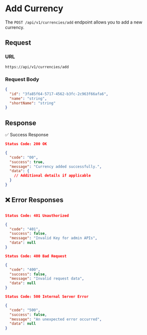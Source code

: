 # Add Currency

The `POST /api/v1/currencies/add` endpoint allows you to add a new currency.

## Request

### **URL**

`https://api/v1/currencies/add`

### **Request Body**

```json
{
  "id": "3fa85f64-5717-4562-b3fc-2c963f66afa6",
  "name": "string",
  "shortName": "string"
}
```

## Response

✅ Success Response

```json
Status Code: 200 OK

{
  "code": "00",
  "success": true,
  "message": "Currency added successfully.",
  "data": {
    // Additional details if applicable
  }
}
```

## ❌ Error Responses

```json

Status Code: 401 Unauthorized

{
  "code": "401",
  "success": false,
  "message": "Invalid Key for admin APIs",
  "data": null
}

Status Code: 400 Bad Request

{
  "code": "400",
  "success": false,
  "message": "Invalid request data",
  "data": null
}

Status Code: 500 Internal Server Error

{
  "code": "500",
  "success": false,
  "message": "An unexpected error occurred",
  "data": null
}
